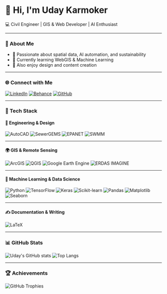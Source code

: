 # 👋 Hi, I'm Uday Karmoker  
💻 Civil Engineer | GIS & Web Developer | AI Enthusiast

---

### 🚀 About Me
- 🎯 Passionate about spatial data, AI automation, and sustainability  
- 🧠 Currently learning WebGIS & Machine Learning  
- 🎨 Also enjoy design and content creation

---

### 🌐 Connect with Me
[![LinkedIn](https://img.shields.io/badge/LinkedIn-0A66C2?style=flat&logo=linkedin&logoColor=white)](https://linkedin.com/in/karmok3r)
[![Behance](https://img.shields.io/badge/Behance-1769FF?style=flat&logo=behance&logoColor=white)](https://behance.net/karmok3r)
[![GitHub](https://img.shields.io/badge/GitHub-100000?style=flat&logo=github&logoColor=white)](https://github.com/udaykarmoker)

---

### 🧰 Tech Stack

#### 🧱 Engineering & Design
![AutoCAD](https://img.shields.io/badge/AutoCAD-E51050?style=flat&logo=autodesk&logoColor=white)
![SewerGEMS](https://img.shields.io/badge/SewerGEMS-0066A1?style=flat&logo=bentley&logoColor=white)
![EPANET](https://img.shields.io/badge/EPANET-008080?style=flat&logo=water&logoColor=white)
![SWMM](https://img.shields.io/badge/SWMM-005F73?style=flat&logo=dropbox&logoColor=white)

---

#### 🌍 GIS & Remote Sensing
![ArcGIS](https://img.shields.io/badge/ArcGIS-0078D7?style=flat&logo=esri&logoColor=white)
![QGIS](https://img.shields.io/badge/QGIS-3bab3a?style=flat&logo=qgis&logoColor=white)
![Google Earth Engine](https://img.shields.io/badge/Google%20Earth%20Engine-4285F4?style=flat&logo=googleearth&logoColor=white)
![ERDAS IMAGINE](https://img.shields.io/badge/ERDAS%20IMAGINE-1F6E43?style=flat&logo=hexagon&logoColor=white)

---

#### 🤖 Machine Learning & Data Science
![Python](https://img.shields.io/badge/Python-3776AB?style=flat&logo=python&logoColor=white)
![TensorFlow](https://img.shields.io/badge/TensorFlow-FF6F00?style=flat&logo=tensorflow&logoColor=white)
![Keras](https://img.shields.io/badge/Keras-D00000?style=flat&logo=keras&logoColor=white)
![Scikit-learn](https://img.shields.io/badge/Scikit--learn-F7931E?style=flat&logo=scikitlearn&logoColor=white)
![Pandas](https://img.shields.io/badge/Pandas-150458?style=flat&logo=pandas&logoColor=white)
![Matplotlib](https://img.shields.io/badge/Matplotlib-11557C?style=flat&logo=plotly&logoColor=white)
![Seaborn](https://img.shields.io/badge/Seaborn-4C72B0?style=flat&logo=python&logoColor=white)

---

#### ✍️ Documentation & Writing
![LaTeX](https://img.shields.io/badge/LaTeX-008080?style=flat&logo=latex&logoColor=white)



---

### 📊 GitHub Stats
![Uday's GitHub stats](https://github-readme-stats.vercel.app/api?username=karmok3r&show_icons=true&theme=tokyonight)
![Top Langs](https://github-readme-stats.vercel.app/api/top-langs/?username=karmok3r&layout=compact&theme=tokyonight)

---

### 🏆 Achievements
![GitHub Trophies](https://github-profile-trophy.vercel.app/?username=karmok3r&theme=darkhub)
